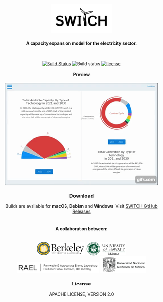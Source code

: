 <div align="center">

<h1>
  <img src="./src/public/assets/img/logo-b.png" alt="SWITCH" width="200">
  <h4>A capacity expansion model for the electricity sector.</h4>
  <br>
</h1>



<p>
  <a href="https://travis-ci.org/LexieCore/test"><img src="https://travis-ci.com/LexieCore/test.svg?token=Hrz4Yuyp2x9BS2wSqwRH&branch=master" alt="Build Status"></a>
  <a ><img src="https://img.shields.io/github/downloads/Switch-Mexico/SWITCH/total.svg" alt="Build status"></a>
  <a href="https://github.com/Switch-Mexico/SWITCH/blob/master/LICENSE"><img src="https://img.shields.io/badge/License-Apache%20v2-pink.svg" alt="license"></a>
</p>

<h4>Preview</h4>
<img src="./examples/gif.gif" alt="Preview" />
<h3>Download</h3>
<p>Builds are available for <strong>macOS</strong>, <strong>Debian</strong> and <strong>Windows</strong>. Visit <a href="https://github.com/Switch-Mexico/SWITCH/releases">SWITCH GitHub Releases</a></p>


<h1>
  <h4>A collaboration between:</h4>
  <br>
</h1>
<div>
  <a href=""><img width="160" src="./assets/images/berkeley.png"></a>
  <a href=""><img width="130" src="./assets/images/hawaii.png"></a>
  <a href=""><img width="270" src="./assets/images/rael.png"></a>
  <a href=""><img width="150" src="./assets/images/unam.png"></a>
</div>



<h3>License</h3>
<p>APACHE LICENSE, VERSION 2.0</p>

</div>
